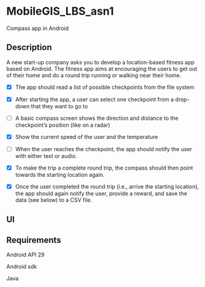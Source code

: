 # MobileGIS_LBS_asn1
Compass app in Android

## Description

A new start-up company asks you to develop a location-based fitness app based on Android.
The fitness app aims at encouraging the users to get out of their home and do a round trip
running or walking near their home.

- [x] The app should read a list of possible checkpoints from the file system
- [x] After starting the app, a user can select one checkpoint from a drop-down that they want to go to
- [ ] A basic compass screen shows the direction and distance to the checkpoint’s position
(like on a radar)
- [x] Show the current speed of the user and the temperature
- [ ] When the user reaches the checkpoint, the app should notify the user with either text or audio. 
- [x] To make the trip a complete round trip, the compass should then point towards the starting location again.
- [x] Once the user completed the round trip (i.e., arrive the starting location), the app should again notify the user, provide a reward, and save the data
(see below) to a CSV file. 


## UI



## Requirements

Android API 29

Android sdk

Java

